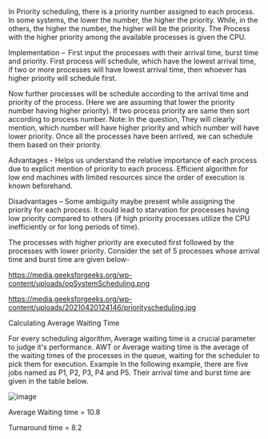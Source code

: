 In Priority scheduling, there is a priority number assigned to each process.
In some systems, the lower the number, the higher the priority. While, in the others, the higher the number, the higher will be the priority.
The Process with the higher priority among the available processes is given the CPU.


Implementation –  
First input the processes with their arrival time, burst time and priority. 
First process will schedule, which have the lowest arrival time, if two or more processes will have lowest arrival time, then whoever has higher priority will schedule first. 

Now further processes will be schedule according to the arrival time and priority of the process. (Here we are assuming that lower the priority number having higher priority). If two process priority are same then sort according to process number. 
Note: In the question, They will clearly mention, which number will have higher priority and which number will have lower priority. 
Once all the processes have been arrived, we can schedule them based on their priority. 

Advantages - 
  Helps us understand the relative importance of each process due to explicit mention of priority to each process. 
  Efficient algorithm for low end machines with limited resources since the order of execution is known beforehand. 

Disadvantages – 
  Some ambiguity maybe present while assigning the priority for each process. 
  It could lead to starvation for processes having low priority compared to others (if high priority processes utilize the CPU inefficiently or for long periods of time).
  

The processes with higher priority are executed first followed by the processes with lower priority. 
Consider the set of 5 processes whose arrival time and burst time are given below- 

https://media.geeksforgeeks.org/wp-content/uploads/opSystemScheduling.png

https://media.geeksforgeeks.org/wp-content/uploads/20210420124146/priorityscheduling.jpg

Calculating Average Waiting Time 

For every scheduling algorithm, Average waiting time is a crucial parameter to judge it's performance. AWT or Average waiting time is the average of the waiting times of the processes in the queue, waiting for the scheduler to pick them for execution. 
Example 
In the following example, there are five jobs named as P1, P2, P3, P4 and P5. Their arrival time and burst time are given in the table below.

![image](https://user-images.githubusercontent.com/57552973/187022642-2365ee58-e22d-4b2f-8bfc-1762ae44af74.png)

Average Waiting time = 10.8 

Turnaround time = 8.2 
